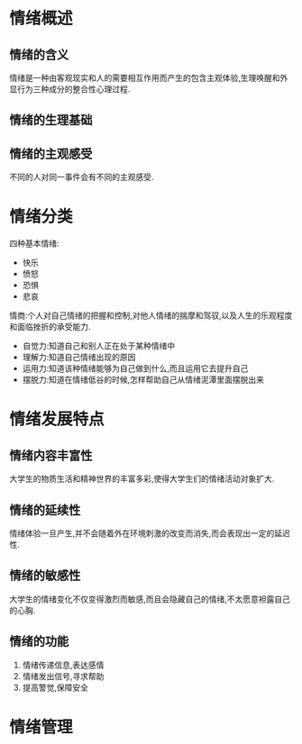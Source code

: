 # 情绪概述

## 情绪的含义

情绪是一种由客观现实和人的需要相互作用而产生的包含主观体验,生理唤醒和外显行为三种成分的整合性心理过程.

## 情绪的生理基础



## 情绪的主观感受

不同的人对同一事件会有不同的主观感受.

# 情绪分类

四种基本情绪:

- 快乐
- 愤怒
- 恐惧
- 悲哀

情商:个人对自己情绪的把握和控制,对他人情绪的揣摩和驾驭,以及人生的乐观程度和面临挫折的承受能力.

- 自觉力:知道自己和别人正在处于某种情绪中
- 理解力:知道自己情绪出现的原因
- 运用力:知道该种情绪能够为自己做到什么,而且运用它去提升自己
- 摆脱力:知道在情绪低谷的时候,怎样帮助自己从情绪泥潭里面摆脱出来

# 情绪发展特点

## 情绪内容丰富性

大学生的物质生活和精神世界的丰富多彩,使得大学生们的情绪活动对象扩大.

## 情绪的延续性

情绪体验一旦产生,并不会随着外在环境刺激的改变而消失,而会表现出一定的延迟性.

## 情绪的敏感性

大学生的情绪变化不仅变得激烈而敏感,而且会隐藏自己的情绪,不太愿意袒露自己的心胸.

## 情绪的功能

1. 情绪传递信息,表达感情
2. 情绪发出信号,寻求帮助
3. 提高警觉,保障安全

# 情绪管理

